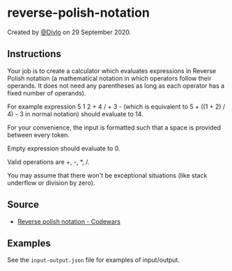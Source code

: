 # reverse-polish-notation

Created by [@Divlo](https://github.com/Divlo) on 29 September 2020.

## Instructions

Your job is to create a calculator which evaluates expressions in Reverse Polish notation (a mathematical notation in which operators follow their operands. It does not need any parentheses as long as each operator has a fixed number of operands).

For example expression 5 1 2 + 4 / + 3 - (which is equivalent to 5 + ((1 + 2) / 4) - 3 in normal notation) should evaluate to 14.

For your convenience, the input is formatted such that a space is provided between every token.

Empty expression should evaluate to 0.

Valid operations are +, -, \*, /.

You may assume that there won't be exceptional situations (like stack underflow or division by zero).

## Source

- [Reverse polish notation - Codewars](https://www.codewars.com/kata/52f78966747862fc9a0009ae)

## Examples

See the `input-output.json` file for examples of input/output.
